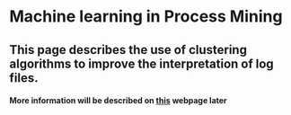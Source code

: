 # Machine learning in Process Mining
## This page describes the use of clustering algorithms to improve the interpretation of log files.
#### More information will be described on [this](https://newtechaudit.ru/) webpage later 
